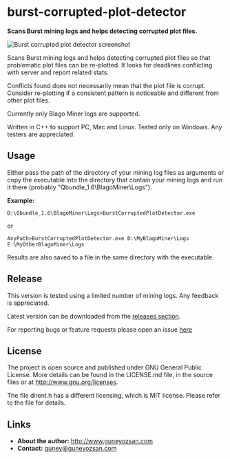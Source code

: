 # burst-corrupted-plot-detector
**Scans Burst mining logs and helps detecting corrupted plot files.**

![Burst corrupted plot detector screenshot](https://github.com/guneyozsan/burst-corrupted-plot-detector/blob/develop/Screenshots/BurstCorruptedPlotDetector.png)

Scans Burst mining logs and helps detecting corrupted plot files so that problematic plot files can be re-plotted. It looks for deadlines conflicting with server and report related stats.

Conflicts found does not necessarily mean that the plot file is corrupt. Consider re-plotting if a consistent pattern is noticeable and different from other plot files.

Currently only Blago Miner logs are supported.

Written in C++ to support PC, Mac and Linux. Tested only on Windows. Any testers are appreciated.

## Usage
Either pass the path of the directory of your mining log files as arguments or copy the executable into the directory that contain your mining logs and run it there (probably "Qbundle_1.6\BlagoMiner\Logs").

**Example:**

`D:\Qbundle_1.6\BlagoMiner\Logs>BurstCorruptedPlotDetector.exe`

or

`AnyPath>BurstCorruptedPlotDetector.exe D:\MyBlagoMiner\Logs E:\MyOtherBlagoMiner\Logs`

Results are also saved to a file in the same directory with the executable.

## Release
This version is tested using a limited number of mining logs. Any feedback is appreciated.

Latest version can be downloaded from the [releases section](https://github.com/guneyozsan/burst-corrupted-plot-detector/releases).

For reporting bugs or feature requests please open an issue [here](https://github.com/guneyozsan/burst-corrupted-plot-detector/issues) 


## License
The project is open source and published under GNU General Public License. More details can be found in the LICENSE.md file, in the source files or at <http://www.gnu.org/licenses>.

The file dirent.h has a different licensing, which is MIT license. Please refer to the file for details.

## Links
* **About the author:**
http://www.guneyozsan.com
* **Contact:**
guney@guneyozsan.com
